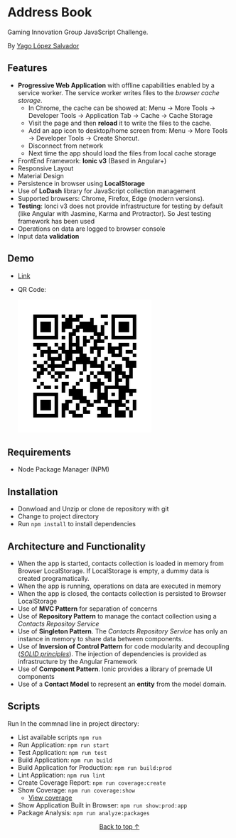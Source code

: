 # Address Book

Gaming Innovation Group JavaScript Challenge.

By [Yago López Salvador](https://yagolopez.js.org)

## Features

- **Progressive Web Application** with offline capabilities enabled by a service worker. The service worker writes files to the *browser cache storage*. 
  - In Chrome, the cache can be showed at: Menu → More Tools → Developer Tools → Application Tab → Cache → Cache Storage
  - Visit the page and then **reload** it to write the files to the cache. 
  - Add an app icon to desktop/home screen from: Menu → More Tools → Developer Tools → Create Shorcut.
  - Disconnect from network
  - Next time the app should load the files from local cache storage
- FrontEnd Framework: **Ionic v3** (Based in Angular+)
- Responsive Layout
- Material Design
- Persistence in browser using **LocalStorage**
- Use of **LoDash** library for JavaScript collection management
- Supported browsers: Chrome, Firefox, Edge (modern versions).
- **Testing**: Ionci v3 does not provide infrastructure for testing by default (like Angular with Jasmine, Karma and Protractor). So Jest testing framework has been used
- Operations on data are logged to browser console
- Input data **validation**

## Demo

- [Link](https://yagolopez.js.org/gig-address-book/www/)

- QR Code:

  ![QR Code](qrcode.png)


## Requirements

- Node Package Manager (NPM)

## Installation

- Donwload and Unzip or clone de repository with git
- Change to project directory
- Run `npm install` to install dependencies

## Architecture and Functionality

- When the app is started, contacts collection is loaded in memory from Browser LocalStorage. If LocalStorage is empty, a dummy data is created programatically.
- When the app is running, operations on data are executed in memory
- When the app is closed, the contacts collection is persisted to Browser LocalStorage
- Use of **MVC Pattern** for separation of concerns
- Use of **Repository Pattern** to manage the contact collection using a *Contacts Repositoy Service*
- Use of **Singleton Pattern**. The *Contacts Repository Service* has only an instance in memory to share data between components.
- Use of **Inversion of Control Pattern** for code modularity and decoupling (*[SOLID principles](https://en.wikipedia.org/wiki/SOLID)*). The injection of dependencies is provided as infrastructure by the Angular Framework
- Use of **Component Pattern**. Ionic provides a library of premade UI components
- Use of a **Contact Model** to represent an **entity** from the model domain.

## Scripts

Run In the commnad line in project directory:

- List available scripts `npm run`
- Run Application: `npm run start`
- Test Application: `npm run test`
- Build Application: `npm run build`
- Build Application for Production: `npm run build:prod`
- Lint Application: `npm run lint`
- Create Coverage Report: `npm run coverage:create`
- Show Coverage: `npm run coverage:show`
  - [View coverage](https://yagolopez.js.org/gig-address-book/coverage/lcov-report/)
- Show Application Built in Browser: `npm run show:prod:app`
- Package Analysis: `npm run analyze:packages`

<p align="center"><a href="#">Back to top ↑</a></p>